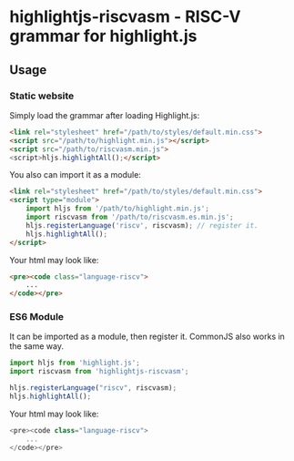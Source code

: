 # highlightjs-riscvasm - RISC-V grammar for highlight.js

## Usage

### Static website

Simply load the grammar after loading Highlight.js:
```html
<link rel="stylesheet" href="/path/to/styles/default.min.css">
<script src="/path/to/highlight.min.js"></script>
<script src="/path/to/riscvasm.min.js">
<script>hljs.highlightAll();</script>
```

You also can import it as a module:
```html
<link rel="stylesheet" href="/path/to/styles/default.min.css">
<script type="module">
    import hljs from '/path/to/highlight.min.js';
    import riscvasm from '/path/to/riscvasm.es.min.js';
    hljs.registerLanguage('riscv', riscvasm); // register it.
    hljs.highlightAll();
</script>
```

Your html may look like:
```html
<pre><code class="language-riscv">
    ...
</code></pre>
```

### ES6 Module

It can be imported as a module, then register it. CommonJS also works in the same way.

```javascript
import hljs from 'highlight.js';
import riscvasm from 'highlightjs-riscvasm';

hljs.registerLanguage("riscv", riscvasm);
hljs.highlightAll();
```

Your html may look like:
```javascript
<pre><code class="language-riscv">
    ...
</code></pre>
```